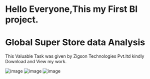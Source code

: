 # Hello Everyone,This my First BI project.
# Global Super Store data Analysis 
This Valuable Task was given by Zigson Technologies Pvt.ltd
kindly Download and View my work.

![image](https://github.com/SDineshKumar1304/PowerBI_projects/assets/125432987/4e39204d-b539-4cb2-a361-c78242cf2072)
![image](https://github.com/SDineshKumar1304/PowerBI_projects/assets/125432987/c892ff55-7064-42c8-9b50-659bf64656cc)
![image](https://github.com/SDineshKumar1304/PowerBI_projects/assets/125432987/e7cb6efc-446d-4552-9cbd-b96c4abf63e8)
